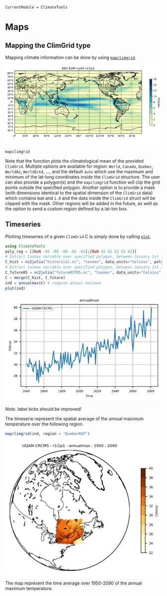 ```@meta
CurrentModule = ClimateTools
```

# Maps

## Mapping the ClimGrid type

Mapping climate information can be done by using [`mapclimgrid`](@ref).

![BNU-ESM](assets/BNU.png)

```@docs
mapclimgrid
```

Note that the function plots the climatological mean of the provided `ClimGrid`. Multiple options are available for region: `World`, `Canada`, `Quebec`, `WorldAz`, `WorldEck4`, ..., and the default `auto` which use the maximum and minimum of the lat-long coordinates inside the `ClimGrid` structure. The user can also provide a polygon(s) and the `mapclimgrid` function will clip the grid points outside the specified polygon. Another option is to provide a mask (with dimensions identical to the spatial dimension of the `ClimGrid` data) which contains `NaN` and `1.0` and the data inside the `ClimGrid` struct will be clipped with the mask. Other regions will be added in the future, as well as the option to send a custom region defined by a lat-lon box.


## Timeseries

Plotting timeseries of a given `ClimGrid` C is simply done by calling [`plot`](@ref).

```julia
using ClimateTools
poly_reg = [[NaN -65 -80 -80 -65 -65];[NaN 42 42 52 52 42]]
# Extract tasmax variable over specified polygon, between January 1st 1950 and December 31st 2005
C_hist = nc2julia("historical.nc", "tasmax", data_units="Celsius", poly=poly_reg, start_date=Date(1950, 01, 01), end_date=Date(2005, 12, 31)))
# Extract tasmax variable over specified polygon, between January 1st 2006 and December 31st 2090 for emission scenario RCP8.5
C_future85 = nc2julia("futureRCP85.nc", "tasmax", data_units="Celsius", poly=poly_reg, start_date=Date(2006, 01, 01), end_date=Date(2090, 12, 31)))
C = merge(C_hist, C_future)
ind = annualmax(C) # compute annual maximum
plot(ind)
```

![annualmaxtasmax](assets/timeserie_uqam_crcm5.png)

*Note. label ticks should be improved!*

The timeserie represent the spatial average of the annual maximum temperature over the following region.

```julia
mapclimgrid(ind, region = "QuebecNSP")
```

![annualmaxtasmax_maps](assets/annmax_maps.png)

The map represent the time average over 1950-2090 of the annual maximum temperature.
